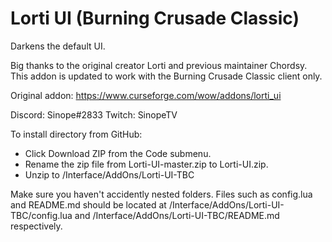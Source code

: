 # Lorti UI (Burning Crusade Classic)

Darkens the default UI.

Big thanks to the original creator Lorti and previous maintainer Chordsy. This addon is updated to work with the Burning Crusade Classic client only.

Original addon: https://www.curseforge.com/wow/addons/lorti_ui

Discord: Sinope#2833
Twitch: SinopeTV

To install directory from GitHub:
- Click Download ZIP from the Code submenu.
- Rename the zip file from Lorti-UI-master.zip to Lorti-UI.zip.
- Unzip to <WoW directory>/Interface/AddOns/Lorti-UI-TBC

Make sure you haven't accidently nested folders. Files such as config.lua and README.md should be located at <WoW directory>/Interface/AddOns/Lorti-UI-TBC/config.lua and <WoW directory>/Interface/AddOns/Lorti-UI-TBC/README.md respectively.
